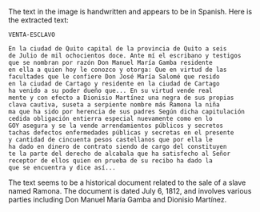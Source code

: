 The text in the image is handwritten and appears to be in Spanish. Here is the extracted text:

```
VENTA-ESCLAVO

En la ciudad de Quito capital de la provincia de Quito a seis
de Julio de mil ochocientos doce. Ante mí el escribano y testigos
que se nombran por razón Don Manuel María Gamba residente
en ella a quien hoy le conozco y otorga: Que en virtud de las
facultades que le confiere Don José María Salomé que resido
en la ciudad de Cartago y residente en la ciudad de Cartago
ha venido a su poder dueño que... En su virtud vende real
mente y con efecto a Dionisio Martínez una negra de sus propias
clava cautiva, suseta a serpiente nombre más Ramona la niña
ma que ha sido por herencia de sus padres Según dicha capitulación
cedida obligación entierra especial nuevamente como en lo
GOY asegura y se la vende arrendamientos públicos y secretos
tachas defectos enfermedades públicas y secretas en el presente
y cantidad de cincuenta pesos castellanos que por ella le
ha dado en dinero de contrato siendo de cargo del constituyen
te la parte del derecho de alcabala que ha satisfecho al Señor
receptor de ellos quien en prueba de su recibo ha dado la
que se encuentra y dice así...
```

The text seems to be a historical document related to the sale of a slave named Ramona. The document is dated July 6, 1812, and involves various parties including Don Manuel María Gamba and Dionisio Martínez.